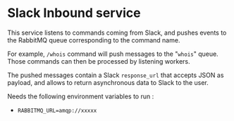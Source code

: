# Slack Inbound service

This service listens to commands coming from Slack, and pushes events to the RabbitMQ queue corresponding to the command name.

For example, `/whois` command will push messages to the "`whois`" queue.
Those commands can then be processed by listening workers.

The pushed messages contain a Slack `response_url` that accepts JSON as payload, and allows to return asynchronous data to Slack to the user.

Needs the following environment variables to run :
- `RABBITMQ_URL=amqp://xxxxx`
